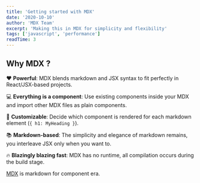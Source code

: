 ```yaml
---
title: 'Getting started with MDX'
date: '2020-10-10'
author: 'MDX Team'
excerpt: 'Making this in MDX for simplicity and flexibility'
tags: ['javascript', 'performance']
readTime: 3
---
```


## Why MDX ?

❤️ **Powerful**: MDX blends markdown and JSX syntax to fit perfectly in
React/JSX-based projects.

💻 **Everything is a component**: Use existing components inside your
MDX and import other MDX files as plain components.

🔧 **Customizable**: Decide which component is rendered for each markdown
element (`{ h1: MyHeading }`).

📚 **Markdown-based**: The simplicity and elegance of markdown remains,
you interleave JSX only when you want to.

🔥 **Blazingly blazing fast**: MDX has no runtime, all compilation occurs
during the build stage.

[MDX](https://mdxjs.com) is markdown for component era.
